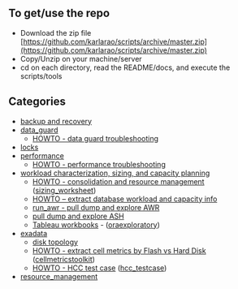 
## To get/use the repo

- Download the zip file [https://github.com/karlarao/scripts/archive/master.zip](https://github.com/karlarao/scripts/archive/master.zip)
- Copy/Unzip on your machine/server 
- cd on each directory, read the README/docs, and execute the scripts/tools


## Categories  

- [backup and recovery](https://github.com/karlarao/scripts/tree/master/backup_and_recovery)
- [data_guard](https://github.com/karlarao/scripts/tree/master/data_guard)
	- [HOWTO - data guard troubleshooting](https://github.com/karlarao/scripts/raw/master/data_guard/HOWTO%20-%20troubleshoot%20data%20guard%20transport%20and%20apply.docx) 
- [locks](https://github.com/karlarao/scripts/tree/master/locks)
- [performance](https://github.com/karlarao/scripts/tree/master/performance)
	- [HOWTO - performance troubleshooting](https://github.com/karlarao/scripts/raw/master/performance/HOWTO%20-%20performance%20tools%20and%20monitoring.docx)
- [workload characterization, sizing, and capacity planning](https://github.com/karlarao/scripts/tree/master/workload_sizing_and_capacity) 
	- [HOWTO - consolidation and resource management](https://github.com/karlarao/scripts/blob/master/workload_sizing_and_capacity/sizing_worksheet/Consolidation%20and%20Resource%20Management.pdf) ([sizing_worksheet](https://github.com/karlarao/scripts/tree/master/workload_sizing_and_capacity/sizing_worksheet))
	- [HOWTO – extract database workload and capacity info](https://github.com/karlarao/scripts/blob/master/workload_sizing_and_capacity/HOWTO%20%E2%80%93%20extract%20database%20workload%20and%20capacity%20info.docx)
	- [run_awr - pull dump and explore AWR](https://github.com/karlarao/scripts/tree/master/workload_sizing_and_capacity/run_awr) 
	- [pull dump and explore ASH](https://github.com/karlarao/scripts/tree/master/workload_sizing_and_capacity/pull_dump_and_explore_ash) 
	- [Tableau workbooks](https://github.com/karlarao/scripts/tree/master/workload_sizing_and_capacity/oraexploratory/explore/tableau) - ([oraexploratory](https://github.com/karlarao/scripts/tree/master/workload_sizing_and_capacity/oraexploratory))
- [exadata](https://github.com/karlarao/scripts/tree/master/exadata)
	- [disk topology](https://github.com/karlarao/scripts/tree/master/exadata/exadata_disk_topology)
	- [HOWTO - extract cell metrics by Flash vs Hard Disk](https://github.com/karlarao/scripts/blob/master/exadata/cellmetricstoolkit/HOWTO%20%E2%80%93%20extract%20cell%20metrics%20by%20Flash%20vs%20Hard%20Disk_v2.1.docx) ([cellmetricstoolkit](https://github.com/karlarao/scripts/tree/master/exadata/cellmetricstoolkit))
	- [HOWTO - HCC test case](https://github.com/karlarao/scripts/blob/master/exadata/hcc_testcase/HCC%20test%20case.docx) ([hcc_testcase](https://github.com/karlarao/scripts/tree/master/exadata/hcc_testcase))
- [resource_management](https://github.com/karlarao/scripts/tree/master/resource_management)	